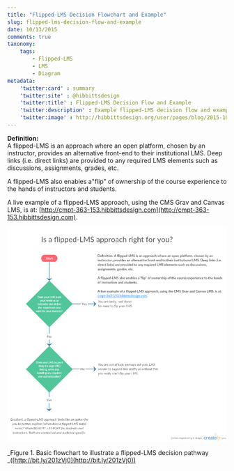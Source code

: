 ```yaml
---
title: "Flipped-LMS Decision Flowchart and Example"
slug: flipped-lms-decision-flow-and-example
date: 10/13/2015
comments: true
taxonomy:
    tags:
        - Flipped-LMS
        - LMS
        - Diagram
metadata:
    'twitter:card' : summary
    'twitter:site' : @hibbittsdesign
    'twitter:title' : Flipped-LMS Decision Flow and Example
    'twitter:description' : Example flipped-LMS decision flow and example.
    'twitter:image' : http://hibbittsdesign.org/user/pages/blog/2015-10-13-flipped-lms-decision-flowchart/Flipped-LMS.png
---
```


**Definition:**  
A flipped-LMS is an approach where an open platform, chosen by an instructor, provides an alternative front-end to their institutional LMS. Deep links (i.e. direct links) are provided to any required LMS elements such as discussions, assignments, grades, etc.

A flipped-LMS also enables a"flip" of ownership of the course experience to the hands of instructors and students.

A live example of a flipped-LMS approach, using the CMS Grav and Canvas LMS, is at:
[http://cmpt-363-153.hibbittsdesign.com](http://cmpt-363-153.hibbittsdesign.com).

![Flipped-LMS Approach Decision Flowchart](../2015-10-13-flipped-lms-decision-flowchart/Flipped-LMS.png)

_Figure 1. Basic flowchart to illustrate a flipped-LMS decision pathway _([http://bit.ly/201zVj0](http://bit.ly/201zVj0))
